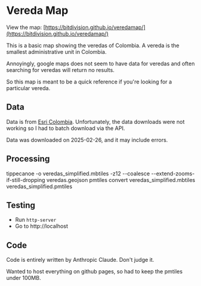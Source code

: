 # Vereda Map

View the map: [https://bitdivision.github.io/veredamap/](https://bitdivision.github.io/veredamap/)

This is a basic map showing the veredas of Colombia. A vereda is the smallest administrative unit in Colombia.

Annoyingly, google maps does not seem to have data for veredas and often searching for veredas will return no results.

So this map is meant to be a quick reference if you're looking for a particular vereda.

## Data
Data is from [Esri Colombia](https://datosabiertos.esri.co/datasets/veredas-de-colombia/explore?showTable=true). Unfortunately, the data downloads were not working so I had to batch download via the API.

Data was downloaded on 2025-02-26, and it may include errors.

## Processing
tippecanoe -o veredas_simplified.mbtiles -z12 --coalesce --extend-zooms-if-still-dropping veredas.geojson
pmtiles convert veredas_simplified.mbtiles veredas_simplified.pmtiles

## Testing
- Run `http-server`
- Go to http://localhost

## Code
Code is entirely written by Anthropic Claude. Don't judge it.

Wanted to host everything on github pages, so had to keep the pmtiles under 100MB.
